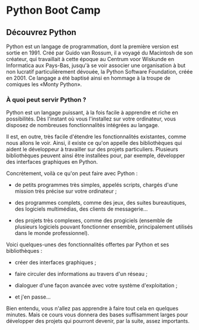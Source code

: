 # Python Boot Camp

## Découvrez Python

Python est un langage de programmation, dont la première version est sortie en 1991. Créé par Guido van Rossum, il a voyagé du Macintosh de son créateur, qui travaillait à cette époque au Centrum voor Wiskunde en Informatica aux Pays-Bas, jusqu'à se voir associer une organisation à but non lucratif particulièrement dévouée, la Python Software Foundation, créée en 2001. Ce langage a été baptisé ainsi en hommage à la troupe de comiques les «Monty Python».

### À quoi peut servir Python ?

Python est un langage puissant, à la fois facile à apprendre et riche en possibilités. Dès l'instant où vous l'installez sur votre ordinateur, vous disposez de nombreuses fonctionnalités intégrées au langage.

Il est, en outre, très facile d'étendre les fonctionnalités existantes, comme nous allons le voir. Ainsi, il existe ce qu'on appelle des bibliothèques qui aident le développeur à travailler sur des projets particuliers. Plusieurs bibliothèques peuvent ainsi être installées pour, par exemple, développer des interfaces graphiques en Python.

Concrètement, voilà ce qu'on peut faire avec Python :

   * de petits programmes très simples, appelés scripts, chargés d'une mission très précise sur votre ordinateur ;

   * des programmes complets, comme des jeux, des suites bureautiques, des logiciels multimédias, des clients de messagerie…

   * des projets très complexes, comme des progiciels (ensemble de plusieurs logiciels pouvant fonctionner ensemble, principalement utilisés dans le monde professionnel).

Voici quelques-unes des fonctionnalités offertes par Python et ses bibliothèques :

   * créer des interfaces graphiques ;

   * faire circuler des informations au travers d'un réseau ;

   * dialoguer d'une façon avancée avec votre système d'exploitation ;

   * et j'en passe…

Bien entendu, vous n'allez pas apprendre à faire tout cela en quelques minutes. Mais ce cours vous donnera des bases suffisamment larges pour développer des projets qui pourront devenir, par la suite, assez importants.
